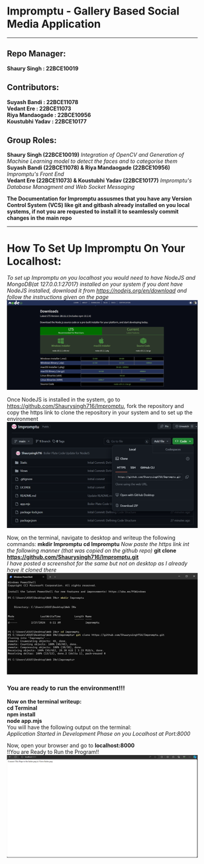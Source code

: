 # Impromptu - Gallery Based Social Media Application
___
## Repo Manager:
**Shaury Singh : 22BCE10019**
## Contributors: 
**Suyash Bandi : 22BCE11078** <br>
**Vedant Ere : 22BCE11073** <br>
**Riya Mandaogade : 22BCE10956** <br>
**Koustubhi Yadav : 22BCE10177** <br>
## Group Roles:
**Shaury Singh (22BCE10019)** *Integration of OpenCV and Generation of Machine Learning model to detect the faces and to categorise them* <br>
**Suyash Bandi (22BCE11078) & Riya Mandaogade (22BCE10956)** *Impromptu's Front End* <br>
**Vedant Ere (22BCE11073) & Koustubhi Yadav (22BCE10177)** *Impromptu's Database Managment and Web Socket Messaging* <br>

**The Documentation for Impromptu assusmes that you have any Version Control System (VCS) like git and gitbash already installed on you local systems, if not you are requested to install it to seamlessly commit changes in the main repo**

___
# How To Set Up Impromptu On Your Localhost:
*To set up Impromptu on you localhost you would need to have NodeJS and MongoDB(at 127.0.0.1:27017) installed on your system if you dont have NodeJS installed, download it from https://nodejs.org/en/download and follow the instructions given on the page*
![Node JS Documentation Page](/DontTouch/NodeJSDownloadPage.png) <br>

Once NodeJS is installed in the system, go to https://github.com/Shaurysingh716/Impromptu, fork the repository and copy the https link to clone the repository in your system and to set up the environment
![Https Clone Page](/DontTouch/clonehttps.png) <br>

Now, on the terminal, navigate to desktop and writeup the following commands:
**mkdir Impromptu**
**cd Impromptu** 
*Now paste the https link int the following manner (that was copied on the github repo)* **git clone https://github.com/Shaurysingh716/Impromptu.git**
<br>
*I have posted a screenshot for the same but not on desktop as I already have it cloned there*
![Terminal Instructions](/DontTouch/terminal.png) <br>

### You are ready to run the environment!!!
**Now on the terminal writeup: <br>cd Terminal <br>npm install <br>node app.mjs**
<br>
You will have the following output on the terminal: <br>
*Application Started in Development Phase on you Localhost at Port:8000*

Now, open your browser and go to **localhost:8000** <br>
!!You are Ready to Run the Program!!
![Localhost](/DontTouch/localhost.png)
